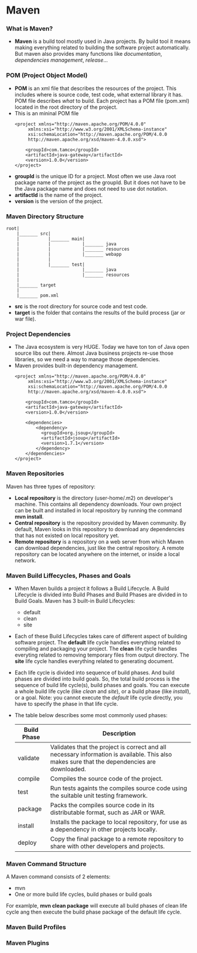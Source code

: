 # Maven

### What is Maven?
* **Maven** is a build tool mostly used in Java projects. By build tool it means making everything related to building the software project automatically. But maven also provides many functions like *documentation*, *dependencies management*, *release*...

### POM (Project Object Model)
* **POM** is an xml file that describes the resources of the project. This includes where is source code, test code, what external library it has. POM file describes *what* to build. Each project has a POM file (pom.xml) located in the root directory of the project.
* This is an mininal POM file
    ```
    <project xmlns="http://maven.apache.org/POM/4.0.0"
         xmlns:xsi="http://www.w3.org/2001/XMLSchema-instance"
         xsi:schemaLocation="http://maven.apache.org/POM/4.0.0
         http://maven.apache.org/xsd/maven-4.0.0.xsd">

        <groupId>com.tamco</groupId>
        <artifactId>java-gateway</artifactId>
        <version>1.0.0</version>
    </project>
    ```
* **groupId** is the unique ID for a project. Most often we use Java root package name of the project as the groupId. But it does not have to be the Java package name and does not need to use dot notation.
* **artifactId** is the name of the project.
* **version** is the version of the project.

### Maven Directory Structure
    root|
        |_______ src|
        |           |_______ main|
        |           |            |_______ java
        |           |            |_______ resources
        |           |            |_______ webapp
        |           |
        |           |_______ test|
        |                        |_______ java
        |                        |_______ resources
        |
        |_______ target
        |
        |_______ pom.xml
    

* **src** is the root directory for source code and test code.
* **target** is the folder that contains the results of the build process (jar or war file).

### Project Dependencies
* The Java ecosystem is very HUGE. Today we have ton ton of Java open source libs out there. Almost Java business projects re-use those libraries, so we need a way to manage those dependencies.
* Maven provides built-in dependency management.
    ```
    <project xmlns="http://maven.apache.org/POM/4.0.0"
         xmlns:xsi="http://www.w3.org/2001/XMLSchema-instance"
         xsi:schemaLocation="http://maven.apache.org/POM/4.0.0
         http://maven.apache.org/xsd/maven-4.0.0.xsd">

        <groupId>com.tamco</groupId>
        <artifactId>java-gateway</artifactId>
        <version>1.0.0</version>

        <dependencies>
            <dependency>
              <groupId>org.jsoup</groupId>
              <artifactId>jsoup</artifactId>
              <version>1.7.1</version>
            </dependency>
        </dependencies>
    </project>
    ```

### Maven Repositories
Maven has three types of repository:
* **Local repository** is the directory (user-home/.m2) on developer's machine. This contains all dependency downloads. Your own project can be built and installed in local repository by running the command **mvn install**.
* **Central repository** is the repository provided by Maven community. By default, Maven looks in this repository to download any dependencies that has not existed on local repository yet.
* **Remote repository** is a repository on a web server from which Maven can download dependencies, just like the central repository. A remote repository can be located anywhere on the internet, or inside a local network.



### Maven Build Liffecycles, Phases and Goals
* When Maven builds a project it follows a Build Lifecycle. A Build Lifecycle is divided into Build Phases and Build Phases are divided in to Build Goals.
Maven has 3 built-in Build Lifecycles:
    * default
    * clean
    * site
* Each of these Build Lifecycles takes care of different aspect of building software project. The **default** life cycle handles everything related to compiling and packaging your project. The **clean** life cycle handles everyting related to removing temporary files from output directory. The **site** life cycle handles everything related to generating document.
* Each life cycle is divided into sequence of build phases. And build phases are divided into build goals. So, the total build process is the sequence of build life cycle(s), build phases and goals. You can execute a whole build life cycle (like *clean* and *site*), or a build phase (like *install*), or a goal. Note: you cannot execute the *default* life cycle directly, you have to specify the phase in that life cycle.
* The table below describes some most commonly used phases:

    | Build Phase | Description |
    | --- | --- |
    | validate | Validates that the project is correct and all necessary information is available. This also makes sure that the dependencies are downloaded. |
    | compile | Compiles the source code of the project. |
    | test | Run tests againts the compiles source code using the suitable unit testing framework. |
    | package | Packs the compiles source code in its distributable format, such as JAR or WAR. |
    | install | Installs the package to local repository, for use as a dependency in other projects locally. |
    | deploy | Copy the final package to a remote repository to share with other developers and projects. |
    
### Maven Command Structure
A Maven command consists of 2 elements:
* mvn
* One or more build life cycles, build phases or build goals

For examlple, **mvn clean package** will execute all build phases of clean life cycle ang then execute the build phase package of the default life cycle.

### Maven Build Profiles

### Maven Plugins
